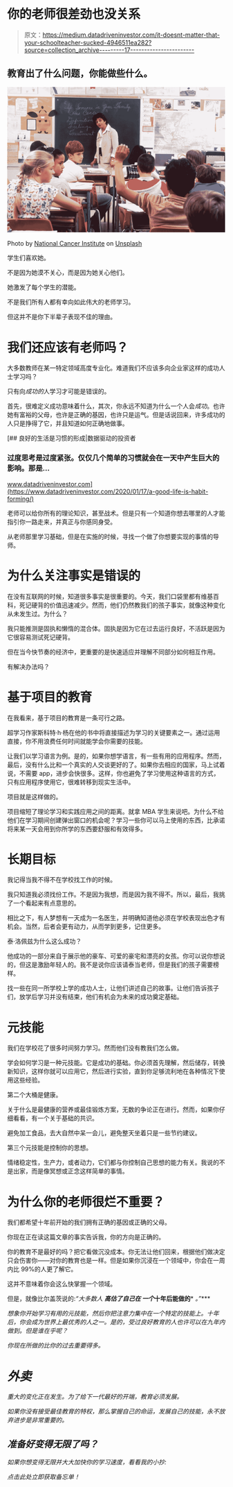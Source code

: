 # 你的老师很差劲也没关系

> 原文：<https://medium.datadriveninvestor.com/it-doesnt-matter-that-your-schoolteacher-sucked-4946511ea282?source=collection_archive---------17----------------------->

## 教育出了什么问题，你能做些什么。

![](img/8b27424916d23a98ee570cc49d4ea633.png)

Photo by [National Cancer Institute](https://unsplash.com/@nci?utm_source=medium&utm_medium=referral) on [Unsplash](https://unsplash.com?utm_source=medium&utm_medium=referral)

学生们喜欢她。

不是因为她漠不关心，而是因为她关心他们。

她激发了每个学生的潜能。

不是我们所有人都有幸向如此伟大的老师学习。

但这并不是你下半辈子表现不佳的理由。

# 我们还应该有老师吗？

大多数教师在某一特定领域高度专业化。难道我们不应该多向企业家这样的成功人士学习吗？

只有向*成功的*人学习才可能是错误的。

首先，很难定义成功意味着什么，其次，你永远不知道为什么一个人会*成功*。也许她有富裕的父母，也许是正确的基因，也许只是运气。但是话说回来，许多成功的人只是挣得了它，并且知道如何正确地做事。

[](https://www.datadriveninvestor.com/2020/01/17/a-good-life-is-habit-forming/) [## 良好的生活是习惯的形成|数据驱动的投资者

### 过度思考是过度紧张。仅仅几个简单的习惯就会在一天中产生巨大的影响。那是…

www.datadriveninvestor.com](https://www.datadriveninvestor.com/2020/01/17/a-good-life-is-habit-forming/) 

老师可以给你所有的理论知识，甚至战术。但是只有一个知道你想去哪里的人才能指引你一路走来，并真正与你感同身受。

从老师那里学习基础，但是在实施的时候，寻找一个做了你想要实现的事情的导师。

# 为什么关注事实是错误的

在没有互联网的时候，知道很多事实是很重要的。今天，我们口袋里都有维基百科，死记硬背的价值迅速减少。然而，他们仍然教我们的孩子事实，就像这种变化从未发生过。为什么？

我只能推测是固执和懒惰的混合体。固执是因为它在过去运行良好，不活跃是因为它很容易测试死记硬背。

但在当今快节奏的经济中，更重要的是快速适应并理解不同部分如何相互作用。

有解决办法吗？

# 基于项目的教育

在我看来，基于项目的教育是一条可行之路。

超学习作家斯科特·h·杨在他的书中将直接描述为学习的关键要素之一。通过运用直接，你不用浪费任何时间就能学会你需要的技能。

让我们以学习语言为例。是的，如果你想学语言，有一些有用的应用程序。然而，最后，没有什么比和一个真实的人交谈更好的了。如果你去相应的国家，马上试着说，不需要 app，进步会快很多。这样，你也避免了学习使用这种语言的方式，只有应用程序使用它，很难转移到现实生活中。

项目就是这样做的。

项目缩短了理论学习和实践应用之间的距离。就拿 MBA 学生来说吧。为什么不给他们在学习期间创建弹出窗口的机会呢？学习一些你可以马上使用的东西，比承诺将来某一天会用到你所学的东西要舒服和有效得多。

# 长期目标

我记得当我不得不在学校找工作的时候。

我只知道我必须找份工作。不是因为我想，而是因为我不得不。所以，最后，我挑了一个看起来有点意思的。

相比之下，有人梦想有一天成为一名医生，并明确知道他必须在学校表现出色才有机会。当然，后者会更有动力，从而学到更多，记住更多。

泰·洛佩兹为什么这么成功？

他成功的一部分来自于展示他的豪车、可爱的豪宅和漂亮的女孩。你可以说你想说的，但这是激励年轻人的。我不是说你应该请泰当老师，但是我们的孩子需要榜样。

找一些在同一所学校上学的成功人士，让他们讲述自己的故事。让他们告诉孩子们，放学后学习并没有结束，他们有机会为未来的成功奠定基础。

# 元技能

我们在学校花了很多时间努力学习。然而他们没有教我们怎么做。

学会如何学习是一种元技能。它是成功的基础。你必须首先理解，然后储存，转换新知识，这样你就可以应用它，然后进行实验，直到你足够流利地在各种情况下使用这些经验。

第二个大桶是健康。

关于什么是最健康的营养或最佳锻炼方案，无数的争论正在进行。然而，如果你仔细看看，有一个关于基础的共识。

避免加工食品，去大自然中呆一会儿，避免整天坐着只是一些节约建议。

第三个元技能是控制你的思想。

情绪稳定性，生产力，或者动力，它们都与你控制自己思想的能力有关。我说的不是出家，而是像冥想或正念这样简单的事情。

# 为什么你的老师很烂不重要？

我们都希望十年前开始的我们拥有正确的基因或正确的父母。

你现在正在读这篇文章的事实告诉我，你的方向是正确的。

你的教育不是最好的吗？把它看做沉没成本。你无法让他们回来，根据他们做决定只会伤害你——对你的教育也是一样。但是如果你沉浸在一个领域中，你会在一周内比 99%的人更了解它。

这并不意味着你会这么快掌握一个领域。

但是，就像比尔盖茨说的:*“大多数人* ***高估了自己在* ***一个*******十年后能做的*** *。”****

*想象你开始学习有用的元技能，然后你把注意力集中在一个特定的技能上。十年后，你会成为世界上最优秀的人之一。是的，受过良好教育的人也许可以在九年内做到。但是谁在乎呢？*

*你现在所做的比你的过去重要得多。*

# *外卖*

*重大的变化正在发生。为了给下一代最好的开端，教育必须发展。*

*如果你没有接受最佳教育的特权，那么掌握自己的命运，发展自己的技能，永不放弃进步是非常重要的。*

## *准备好变得无限了吗？*

*如果你想变得无限并大大加快你的学习速度，看看我的小抄:*

*点击此处立即获取备忘单！*